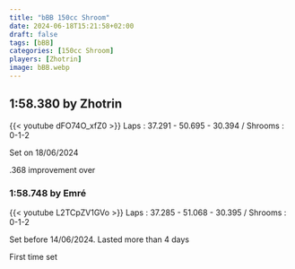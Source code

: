 ```yaml
---
title: "bBB 150cc Shroom"
date: 2024-06-18T15:21:58+02:00
draft: false
tags: [bBB]
categories: [150cc Shroom]
players: [Zhotrin]
image: bBB.webp
---
```

## 1:58.380 by Zhotrin
{{< youtube dFO74O_xfZ0 >}}
Laps : 37.291 - 50.695 - 30.394 /
Shrooms : 0-1-2

Set on 18/06/2024

.368 improvement over

### 1:58.748 by Emré

{{< youtube L2TCpZV1GVo >}}
Laps : 37.285 - 51.068 - 30.395 /
Shrooms : 0-1-2

Set before 14/06/2024. Lasted more than 4 days

First time set